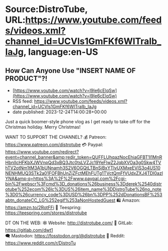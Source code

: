 # Source:DistroTube, URL:https://www.youtube.com/feeds/videos.xml?channel_id=UCVls1GmFKf6WlTraIb_IaJg, language:en-US

## How Can Anyone Use "INSERT NAME OF PRODUCT"?!
 - [https://www.youtube.com/watch?v=l9Ie6cElqSw](https://www.youtube.com/watch?v=l9Ie6cElqSw)
 - RSS feed: https://www.youtube.com/feeds/videos.xml?channel_id=UCVls1GmFKf6WlTraIb_IaJg
 - date published: 2023-12-24T14:00:28+00:00

Just a quick boomer-style phone vlog as I get ready to take off for the Christmas holiday.  Merry Christmas!

WANT TO SUPPORT THE CHANNEL? 
💰 Patreon: https://www.patreon.com/distrotube 
💳 Paypal: https://www.youtube.com/redirect?event=channel_banner&amp;redir_token=QUFFLUhqazNocEhiaGFBT1l1MnRHbnlIcHFKbXJWVnpQd3xBQ3Jtc0tsLVZJc19YeFlwZ2JqbXVOa3g0Skw4TVhTV2otNm1tM3A1bUNnamh3S2V6OGQtLTBnSjBxYTlvUXMxeEVIS3o4US10NENHMUQ3STk2a01FOFBhUnZjZFctMEhFUTg1TVctQmFfVUdxZXJ4TDl0azlYNA&amp;q=https%3A%2F%2Fwww.paypal.com%2Fcgi-bin%2Fwebscr%3Fcmd%3D_donations%26business%3Dderek%2540distrotube%252ecom%26lc%3DUS%26item_name%3DDistroTube%26no_note%3D0%26currency_code%3DUSD%26bn%3DPP%252dDonationsBF%253abtn_donateCC_LG%252egif%253aNonHostedGuest
🛍️ Amazon: https://amzn.to/2RotFFi
👕 Teespring: https://teespring.com/stores/distrotube

DT ON THE WEB:
🕸️ Website: http://distrotube.com/
📁 GitLab: https://gitlab.com/dwt1  
🗨️ Mastodon: https://fosstodon.org/@distrotube
👫 Reddit: https://www.reddit.com/r/DistroTu

